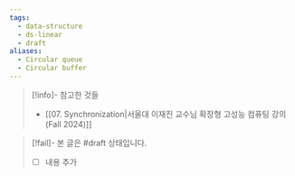 ```yaml
---
tags:
  - data-structure
  - ds-linear
  - draft
aliases:
  - Circular queue
  - Circular buffer
---
```

> [!info]- 참고한 것들
> - [[07. Synchronization|서울대 이재진 교수님 확장형 고성능 컴퓨팅 강의 (Fall 2024)]]

> [!fail]- 본 글은 #draft 상태입니다.
> - [ ] 내용 추가